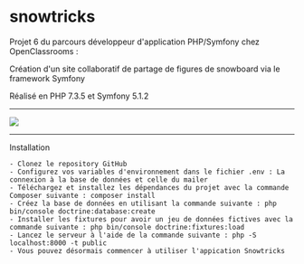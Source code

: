 # snowtricks
<p>Projet 6 du parcours développeur d'application PHP/Symfony chez OpenClassrooms :</p>
<p>Création d'un site collaboratif de partage de figures de snowboard via le framework Symfony</p>
<p>Réalisé en PHP 7.3.5 et Symfony 5.1.2</p>
<hr />
<a href="https://codeclimate.com/github/glerique/snowtricks/maintainability"><img src="https://api.codeclimate.com/v1/badges/336362315ff88c62e1c8/maintainability" /></a>
<hr />
Installation

    - Clonez le repository GitHub
    - Configurez vos variables d'environnement dans le fichier .env : La connexion à la base de données et celle du mailer 
    - Téléchargez et installez les dépendances du projet avec la commande Composer suivante : composer install
    - Créez la base de données en utilisant la commande suivante : php bin/console doctrine:database:create
    - Installer les fixtures pour avoir un jeu de données fictives avec la commande suivante : php bin/console doctrine:fixtures:load
    - Lancez le serveur à l'aide de la commande suivante : php -S localhost:8000 -t public
    - Vous pouvez désormais commencer à utiliser l'appication Snowtricks 
    

    
